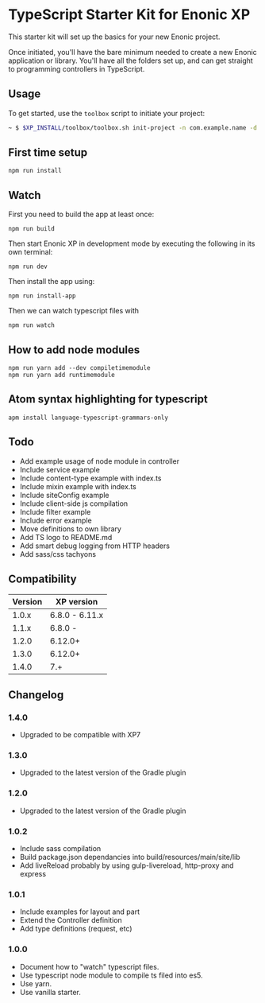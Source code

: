 # TypeScript Starter Kit for Enonic XP

This starter kit will set up the basics for your new Enonic project.

Once initiated, you'll have the bare minimum needed to create a new Enonic
application or library. You'll have all the folders set up, and can get
straight to programming controllers in TypeScript.

## Usage

To get started, use the `toolbox` script to initiate your project:

```bash
~ $ $XP_INSTALL/toolbox/toolbox.sh init-project -n com.example.name -d new-folder-name -r starter-typescript
```

## First time setup

    npm run install

## Watch

First you need to build the app at least once:

    npm run build

Then start Enonic XP in development mode by executing the following in its own terminal:

    npm run dev

Then install the app using:

    npm run install-app

Then we can watch typescript files with

    npm run watch

## How to add node modules

    npm run yarn add --dev compiletimemodule
    npm run yarn add runtimemodule

## Atom syntax highlighting for typescript

    apm install language-typescript-grammars-only

## Todo

* Add example usage of node module in controller
* Include service example
* Include content-type example with index.ts
* Include mixin example with index.ts
* Include siteConfig example
* Include client-side js compilation
* Include filter example
* Include error example
* Move definitions to own library
* Add TS logo to README.md
* Add smart debug logging from HTTP headers
* Add sass/css tachyons

## Compatibility

| Version       | XP version |
| ------------- | ---------- |
| 1.0.x         | 6.8.0 - 6.11.x |
| 1.1.x         | 6.8.0 - |
| 1.2.0         | 6.12.0+ |
| 1.3.0         | 6.12.0+ |
| 1.4.0         | 7.+ |

## Changelog

### 1.4.0

* Upgraded to be compatible with XP7

### 1.3.0

* Upgraded to the latest version of the Gradle plugin

### 1.2.0

* Upgraded to the latest version of the Gradle plugin

### 1.0.2

* Include sass compilation
* Build package.json dependancies into build/resources/main/site/lib
* Add liveReload probably by using gulp-livereload, http-proxy and express

### 1.0.1

* Include examples for layout and part
* Extend the Controller definition
* Add type definitions (request, etc)

### 1.0.0

* Document how to "watch" typescript files.
* Use typescript node module to compile ts filed into es5.
* Use yarn.
* Use vanilla starter.
